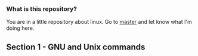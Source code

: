 ### What is this repository?

You are in a little repository about linux. Go to [master](https://github.com/renanzulian/linux) and let know what I'm doing here.

## Section 1 - GNU and Unix commands